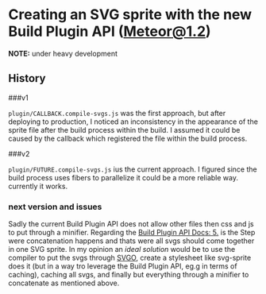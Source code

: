 Creating an SVG sprite with the new Build Plugin API (Meteor@1.2)
=================================================================

__NOTE:__ under heavy development

## History

###v1

``plugin/CALLBACK.compile-svgs.js`` was the first approach, but after deploying to 
production, I noticed an inconsistency in the appearance of the sprite file 
after the build process within the build. I assumed it could be caused by the 
callback which registered the file within the build process.


###v2 

``plugin/FUTURE.compile-svgs.js`` ius the current approach. I figured since the build
process uses fibers to parallelize it could be a more reliable way. currently it works.

 
### next version and issues

Sadly the current Build Plugin API does not allow other files then css and js to put through
a minifier. Regarding the [Build Plugin API Docs: 5.](https://github.com/meteor/meteor/wiki/Build-Plugins-API#build-plugins-in-isobuild)
is the Step were concatenation happens and thats were all svgs should come together in one SVG sprite. 
In my opinion an _ideal solution_ would be to use the compiler to put the svgs through 
[SVGO](https://github.com/svg/svgo), create a stylesheet like svg-sprite does it (but
in a way tro leverage the Build Plugin API, eg.g in terms of caching), caching all svgs,
and finally but everything through a minifier to concatenate as mentioned above.